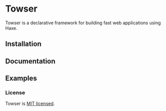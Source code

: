 # Towser

Towser is a declarative framework for building fast web applications using Haxe.

## Installation

## Documentation

## Examples

### License

Towser is [MIT licensed](./LICENSE).
